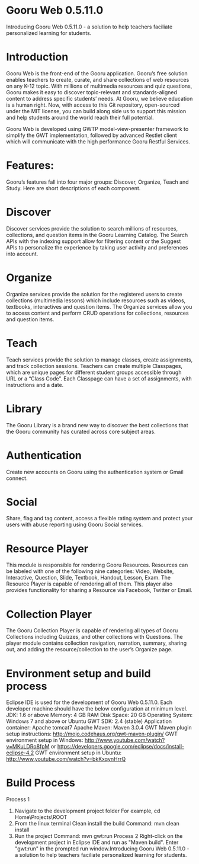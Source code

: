 Gooru Web 0.5.11.0
=============
Introducing Gooru Web 0.5.11.0 - a solution to help teachers faciliate personalized learning for students.

Introduction
==============
Gooru Web is the front-end of the Gooru application. Gooru’s free solution enables teachers to create, curate, and share collections of web resources on any K-12 topic. With millions of multimedia resources and quiz questions, Gooru makes it easy to discover topic-relevant and standards-aligned content to address specific students’ needs.  At Gooru, we believe education is a human right.  Now, with access to this Git repository, open-sourced under the MIT license, you can build along side us to support this mission and help students around the world reach their full potential.

Gooru Web is developed using GWTP model-view-presenter framework to simplify the GWT implementation, followed by advanced Restlet client which will communicate with the high performance Gooru Restful Services. 

Features:
==============
Gooru’s features fall into four major groups: Discover, Organize, Teach and Study.  Here are short descriptions of each component. 

Discover
==============
Discover services provide the solution to search millions of resources, collections, and question items in the Gooru Learning Catalog. The Search APIs with the indexing support allow for filtering content or the Suggest APIs to personalize the experience by taking user activity and preferences into account.

Organize
==============
Organize services provide the solution for the registered users to create collections (multimedia lessons) which include resources such as videos, textbooks, interactives and question items. The Organize services allow you to access content and perform CRUD operations for collections, resources and question items.

Teach
==============
Teach services provide the solution to manage classes, create assignments, and track collection sessions. Teachers can create multiple Classpages, which are unique pages for different student groups accessible through URL or a “Class Code”. Each Classpage can have a set of assignments, with instructions and a date.

Library
==============
The Gooru Library is a brand new way to discover the best collections that the Gooru community has curated across core subject areas.

Authentication
==============
Create new accounts on Gooru using the authentication system or Gmail connect.

Social
==============
Share, flag and tag content, access a flexible rating system and protect your users with abuse reporting using Gooru Social services.

Resource Player
==============
This module is responsible for rendering Gooru Resources. Resources can be labeled with one of the following nine categories: Video, Website, Interactive, Question, Slide, Textbook, Handout, Lesson, Exam. The Resource Player is capable of rendering all of them. This player also provides functionality for sharing a Resource via Facebook, Twitter or Email.

Collection Player
==============
The Gooru Collection Player is capable of rendering all types of Gooru Collections including Quizzes, and other collections with Questions. The player module contains collection navigation, narration, summary, sharing out, and adding the resource/collection to the user’s Organize page.

Environment setup and build process
==============
Eclipse IDE is used for the development of Gooru Web 0.5.11.0. Each developer machine should have the below configuration at minimum level.
JDK: 1.6 or above 
Memory: 4 GB RAM 
Disk Space: 20 GB
Operating System: Windows 7 and above or Ubuntu
GWT SDK: 2.4 (stable) 
Application container: Apache tomcat7
Apache Maven: Maven 3.0.4
GWT Maven plugin setup instructions: http://mojo.codehaus.org/gwt-maven-plugin/
GWT environment setup in Windows: http://www.youtube.com/watch?v=MKuLDRo8fpM or https://developers.google.com/eclipse/docs/install-eclipse-4.2
GWT environment setup in Ubuntu: http://www.youtube.com/watch?v=bkKxqynHrrQ
 
Build Process
==============
Process 1
1.	Navigate to the development project folder
	For example, cd Home\Projects\ROOT
2.	From the linux terminal Clean install the build
	Command: mvn clean install
3.	Run the project
	Command: mvn gwt:run
Process 2
Right-click on the development project in Eclipse IDE and run as "Maven build". Enter "gwt:run" in the prompted run window.Introducing Gooru Web 0.5.11.0 - a solution to help teachers faciliate personalized learning for students. 

